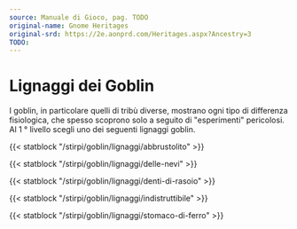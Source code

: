 ```yaml
---
source: Manuale di Gioco, pag. TODO
original-name: Gnome Heritages
original-srd: https://2e.aonprd.com/Heritages.aspx?Ancestry=3
TODO:
---
```


# Lignaggi dei Goblin

I goblin, in particolare quelli di tribù diverse, mostrano ogni tipo di
differenza fisiologica, che spesso scoprono solo a seguito di "esperimenti"
pericolosi. Al 1 ° livello scegli uno dei seguenti lignaggi goblin.

{{< statblock "/stirpi/goblin/lignaggi/abbrustolito" >}}

{{< statblock "/stirpi/goblin/lignaggi/delle-nevi" >}}

{{< statblock "/stirpi/goblin/lignaggi/denti-di-rasoio" >}}

{{< statblock "/stirpi/goblin/lignaggi/indistruttibile" >}}

{{< statblock "/stirpi/goblin/lignaggi/stomaco-di-ferro" >}}
